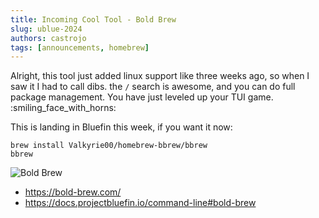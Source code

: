 ```yaml
--- 
title: Incoming Cool Tool - Bold Brew
slug: ublue-2024
authors: castrojo
tags: [announcements, homebrew]
---
```


Alright, this tool just added linux support like three weeks ago, so when I saw it I had to call dibs. the `/` search is awesome, and you can do full package management. You have just leveled up your TUI game. :smiling_face_with_horns:

This is landing in Bluefin this week, if you want it now:

``` 
brew install Valkyrie00/homebrew-bbrew/bbrew 
bbrew
```

![Bold Brew](https://github.com/user-attachments/assets/3c4b7e3f-f449-4ebf-9451-d56bf740997d)


- https://bold-brew.com/
- https://docs.projectbluefin.io/command-line#bold-brew
